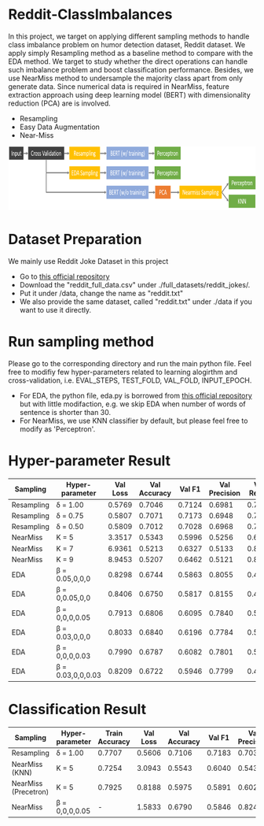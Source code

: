 # Reddit-ClassImbalances

In this project, we target on applying different sampling methods to handle class imbalance problem on humor detection dataset, Reddit dataset. We apply simply Resampling method as a baseline method to compare with the EDA method. We target to study whether the direct operations can handle such imbalance problem and boost classification performance. Besides, we use NearMiss method to undersample the majority class apart from only generate data. Since numerical data is required in NearMiss, feature extraction approach using deep
learning model (BERT) with dimensionality reduction (PCA) are is involved.
- Resampling 
- Easy Data Augmentation
- Near-Miss

<p align="center">
  <img src="https://github.com/terenceylchow124/Reddit-ClassImbalances/blob/main/Overview.png" width="700" height="130">
</p>

# Dataset Preparation 
We mainly use Reddit Joke Dataset in this project
- Go to [this official repository](https://github.com/orionw/RedditHumorDetection)
- Download the "reddit_full_data.csv" under ./full_datasets/reddit_jokes/. 
- Put it under /data, change the name as "reddit.txt"
- We also provide the same dataset, called "reddit.txt" under ./data if you want to use it directly.

# Run sampling method 
Please go to the corresponding directory and run the main python file. Feel free to modifiy few hyper-parameters related to learning alogirthm and cross-validation, i.e. EVAL_STEPS, TEST_FOLD, VAL_FOLD, INPUT_EPOCH. 
- For EDA, the python file, eda.py is borrowed from [this official repository](https://github.com/jasonwei20/eda_nlp) but with little modifaction, e.g. we skip EDA when number of words of sentence is shorter than 30. 
- For NearMiss, we use KNN classifier by default, but please feel free to modify as 'Perceptron'. 

# Hyper-parameter Result 
| Sampling      | Hyper-parameter   | Val Loss   | Val Accuracy | Val F1 | Val Precision | Val Recall |
| ------------- | ----------------- | ---------- | ------------ | ------ | ------------- | ---------- |
| Resampling    | δ = 1.00          | 0.5769     | 0.7046       | 0.7124 | 0.6981        | 0.7327     |
| Resampling    | δ = 0.75          | 0.5807     | 0.7071       | 0.7173 | 0.6948        | 0.7469     |
| Resampling    | δ = 0.50          | 0.5809     | 0.7012       | 0.7028 | 0.6968        | 0.7136     |
| NearMiss      | K = 5             | 3.3517     | 0.5343       | 0.5996 | 0.5256        | 0.6988     |
| NearMiss      | K = 7             | 6.9361     | 0.5213       | 0.6327 | 0.5133        | 0.8247     |
| NearMiss      | K = 9             | 8.9453     | 0.5207       | 0.6462 | 0.5121        | 0.8759     |
| EDA           | β = 0.05,0,0,0    | 0.8298     | 0.6744       | 0.5863 | 0.8055        | 0.4673     |
| EDA           | β = 0,0.05,0,0    | 0.8406     | 0.6750       | 0.5817 | 0.8155        | 0.4568     |
| EDA           | β = 0,0,0,0.05    | 0.7913     | 0.6806       | 0.6095 | 0.7840        | 0.5037     |
| EDA           | β = 0.03,0,0,0    | 0.8033     | 0.6840       | 0.6196 | 0.7784        | 0.5148     |
| EDA           | β = 0,0,0,0.03    | 0.7990     | 0.6787       | 0.6082 | 0.7801        | 0.5037     |
| EDA           | β = 0.03,0,0,0.03 | 0.8209     | 0.6722       | 0.5946 | 0.7799        | 0.4870     |

# Classification Result 
| Sampling                | Hyper-parameter | Train Accuracy | Val Loss   | Val Accuracy | Val F1 | Val Precision | Val Recall |
| ----------------------- | --------------- | -------------- | ---------- | ------------ | ------ | ------------- | ---------- |
| Resampling              | δ = 1.00        | 0.7707         | 0.5606     | 0.7106       | 0.7183 | 0.7030        | 0.7383     |
| NearMiss (KNN)          | K = 5           | 0.7254         | 3.0943     | 0.5543       | 0.6040 | 0.5430        | 0.6810     |
| NearMiss (Precetron)    | K = 5           | 0.7925         | 0.8188     | 0.5975       | 0.5891 | 0.6020        | 0.5773     |
| NearMiss                | β = 0,0,0,0.05  | -              | 1.5833         | 0.6790     | 0.5846       | 0.8242 | 0.4563     |
